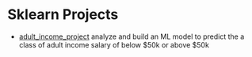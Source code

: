 # Sklearn Projects
* [adult_income_project](https://github.com/jpzambranoleon/ML_Projects/tree/main/sklearn/adult_income_project) analyze and build an ML model to predict the a class of adult income salary of below $50k or above $50k
